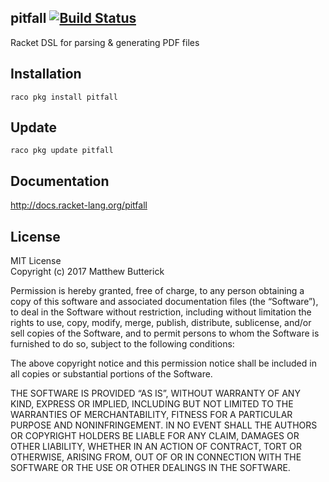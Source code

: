 pitfall [![Build Status](https://travis-ci.org/mbutterick/pitfall.svg?branch=master)](https://travis-ci.org/mbutterick/pitfall)
-
Racket DSL for parsing &amp; generating PDF files


Installation
-

`raco pkg install pitfall`


Update
-

`raco pkg update pitfall`

Documentation
-
http://docs.racket-lang.org/pitfall

License
-

MIT License  
Copyright (c) 2017 Matthew Butterick

Permission is hereby granted, free of charge, to any person obtaining a copy of this software and associated documentation files (the “Software”), to deal in the Software without restriction, including without limitation the rights to use, copy, modify, merge, publish, distribute, sublicense, and/or sell copies of the Software, and to permit persons to whom the Software is furnished to do so, subject to the following conditions:

The above copyright notice and this permission notice shall be included in all copies or substantial portions of the Software.

THE SOFTWARE IS PROVIDED “AS IS”, WITHOUT WARRANTY OF ANY KIND, EXPRESS OR IMPLIED, INCLUDING BUT NOT LIMITED TO THE WARRANTIES OF MERCHANTABILITY, FITNESS FOR A PARTICULAR PURPOSE AND NONINFRINGEMENT. IN NO EVENT SHALL THE AUTHORS OR COPYRIGHT HOLDERS BE LIABLE FOR ANY CLAIM, DAMAGES OR OTHER LIABILITY, WHETHER IN AN ACTION OF CONTRACT, TORT OR OTHERWISE, ARISING FROM, OUT OF OR IN CONNECTION WITH THE SOFTWARE OR THE USE OR OTHER DEALINGS IN THE SOFTWARE.
